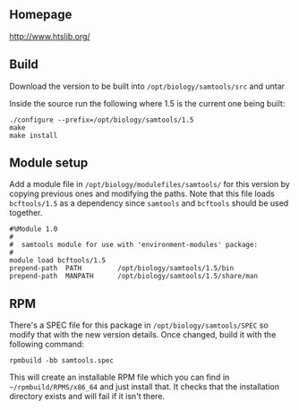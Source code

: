 ## Homepage

http://www.htslib.org/

## Build

Download the version to be built into `/opt/biology/samtools/src` and untar

Inside the source run the following where 1.5 is the current one being built:

    ./configure --prefix=/opt/biology/samtools/1.5
    make
    make install

## Module setup

Add a module file in `/opt/biology/modulefiles/samtools/` for this version by copying previous ones and modifying the paths. Note that this file loads `bcftools/1.5` as a dependency since `samtools` and `bcftools` should be used together.

    #%Module 1.0
    #
    #  samtools module for use with 'environment-modules' package:
    #
    module load bcftools/1.5
    prepend-path  PATH         /opt/biology/samtools/1.5/bin
    prepend-path  MANPATH      /opt/biology/samtools/1.5/share/man

## RPM

There's a SPEC file for this package in `/opt/biology/samtools/SPEC` so modify that with the new version details. Once changed, build it with the following command:

    rpmbuild -bb samtools.spec

This will create an installable RPM file which you can find in `~/rpmbuild/RPMS/x86_64` and just install that. It checks that the installation directory exists and will fail if it isn't there.